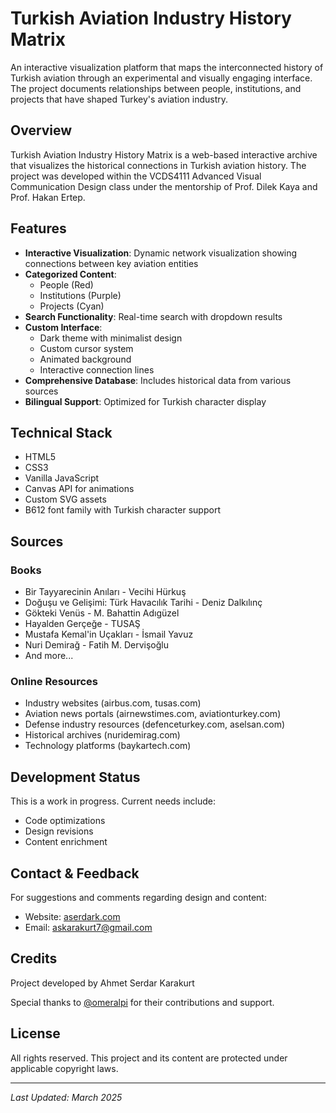 # Turkish Aviation Industry History Matrix

An interactive visualization platform that maps the interconnected history of Turkish aviation through an experimental and visually engaging interface. The project documents relationships between people, institutions, and projects that have shaped Turkey's aviation industry.

## Overview

Turkish Aviation Industry History Matrix is a web-based interactive archive that visualizes the historical connections in Turkish aviation history. The project was developed within the VCDS4111 Advanced Visual Communication Design class under the mentorship of Prof. Dilek Kaya and Prof. Hakan Ertep.

## Features

- **Interactive Visualization**: Dynamic network visualization showing connections between key aviation entities
- **Categorized Content**: 
  - People (Red)
  - Institutions (Purple)
  - Projects (Cyan)
- **Search Functionality**: Real-time search with dropdown results
- **Custom Interface**: 
  - Dark theme with minimalist design
  - Custom cursor system
  - Animated background
  - Interactive connection lines
- **Comprehensive Database**: Includes historical data from various sources
- **Bilingual Support**: Optimized for Turkish character display

## Technical Stack

- HTML5
- CSS3
- Vanilla JavaScript
- Canvas API for animations
- Custom SVG assets
- B612 font family with Turkish character support

## Sources

### Books
- Bir Tayyarecinin Anıları - Vecihi Hürkuş
- Doğuşu ve Gelişimi: Türk Havacılık Tarihi - Deniz Dalkılınç
- Gökteki Venüs - M. Bahattin Adıgüzel
- Hayalden Gerçeğe - TUSAŞ
- Mustafa Kemal'in Uçakları - İsmail Yavuz
- Nuri Demirağ - Fatih M. Dervişoğlu
- And more...

### Online Resources
- Industry websites (airbus.com, tusas.com)
- Aviation news portals (airnewstimes.com, aviationturkey.com)
- Defense industry resources (defenceturkey.com, aselsan.com)
- Historical archives (nuridemirag.com)
- Technology platforms (baykartech.com)

## Development Status

This is a work in progress. Current needs include:
- Code optimizations
- Design revisions
- Content enrichment

## Contact & Feedback

For suggestions and comments regarding design and content:
- Website: [aserdark.com](https://aserdark.com)
- Email: [askarakurt7@gmail.com](mailto:askarakurt7@gmail.com)

## Credits

Project developed by Ahmet Serdar Karakurt

Special thanks to [@omeralpi](https://github.com/omeralpi) for their contributions and support.

## License

All rights reserved. This project and its content are protected under applicable copyright laws.

---

*Last Updated: March 2025*